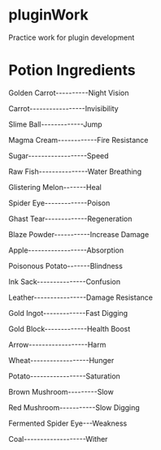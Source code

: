 pluginWork
==========

Practice work for plugin development

Potion Ingredients
==================

Golden Carrot----------Night Vision

Carrot-----------------Invisibility

Slime Ball-------------Jump

Magma Cream------------Fire Resistance

Sugar------------------Speed

Raw Fish---------------Water Breathing

Glistering Melon-------Heal

Spider Eye-------------Poison

Ghast Tear-------------Regeneration

Blaze Powder-----------Increase Damage

Apple------------------Absorption

Poisonous Potato-------Blindness

Ink Sack---------------Confusion

Leather----------------Damage Resistance

Gold Ingot-------------Fast Digging

Gold Block-------------Health Boost

Arrow------------------Harm

Wheat------------------Hunger

Potato-----------------Saturation

Brown Mushroom---------Slow

Red Mushroom-----------Slow Digging

Fermented Spider Eye---Weakness

Coal-------------------Wither
